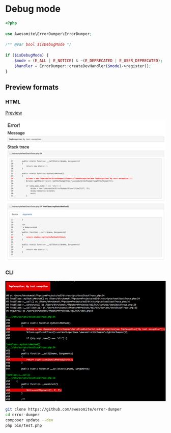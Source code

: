 # Debug mode

```php
<?php

use Awesomite\ErrorDumper\ErrorDumper;

/** @var bool $isDebugMode */

if ($isDebugMode) {
    $mode = (E_ALL | E_NOTICE) & ~(E_DEPRECATED | E_USER_DEPRECATED);
    $handler = ErrorDumper::createDevHandler($mode)->register();
}
```

## Preview formats

### HTML

[Preview](https://awesomite.github.io/error-dumper/examples/exception.html)

![Exception displayed as HTML](resources/exception-html.png)

### CLI

![Exception displayed in terminal](resources/exception-cli.png)

```bash
git clone https://github.com/awesomite/error-dumper
cd error-dumper
composer update --dev
php bin/test.php
```
